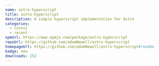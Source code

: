 ```yaml
---
name: astro-hyperscript
title: astro-hyperscript
description: A simple hyperscript implementation for Astro
categories:
  - css+ui
  - recent
npmUrl: https://www.npmjs.com/package/astro-hyperscript
repoUrl: https://github.com/adamNewell/astro-hyperscript
homepageUrl: https://github.com/adamNewell/astro-hyperscript#readme
badge: new
downloads: 152
---
```

